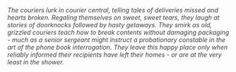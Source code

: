 _<span style="color: #3d3c40;">The couriers lurk in courier central, telling tales of deliveries missed and hearts broken. Regaling themselves on sweet, sweet tears, they laugh at stories of doorknocks followed by hasty getaways. They smirk as old, grizzled couriers teach how to break contents without damaging packaging - much as a senior sergeant might instruct a probationary constable in the art of the phone book interrogation. They leave this happy place only when reliably informed their recipients have left their homes - or are at the very least in the shower.</span>_